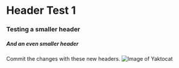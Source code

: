 # Header Test 1
### Testing a smaller header
##### And an even smaller header

Commit the changes with these new headers.
![Image of Yaktocat](https://octodex.github.com/images/yaktocat.png)
